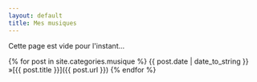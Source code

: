 ```yaml
---
layout: default
title: Mes musiques
---
```


Cette page est vide pour l'instant...

{% for post in site.categories.musique %}
  {{ post.date | date_to_string }} &raquo;[{{ post.title }}]({{ post.url }})
  {% endfor %}


